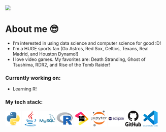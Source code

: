<img src = "https://i.giphy.com/media/v1.Y2lkPTc5MGI3NjExdW15aHJkbzZ2MXZtdWZ4YjRqNGs2bnR2ZGxiODJtMmJ3dHdzOXFkeCZlcD12MV9pbnRlcm5hbF9naWZfYnlfaWQmY3Q9Zw/CuuSHzuc0O166MRfjt/giphy.gif" width = "150">

# About me 😎
- I’m interested in using data science and computer science for good :D!
- I'm a HUGE sports fan (Go Astros, Red Sox, Celtics, Texans, Real Madrid, and Houston Dynamo!)
- I love video games. My favorites are: Death Stranding, Ghost of Tsushima, RDR2, and Rise of the Tomb Raider!

### Currently working on:
- Learning R!

### My tech stack:
  <div>
    <img src = "https://github.com/devicons/devicon/blob/master/icons/python/python-original.svg" width = "50" height = "50">
    <img src = "https://github.com/devicons/devicon/blob/master/icons/java/java-original.svg" width = "50" height = "50">
    <img src = "https://github.com/devicons/devicon/blob/master/icons/mysql/mysql-plain-wordmark.svg" width = "50" height = "50">
    <img src = "https://github.com/devicons/devicon/blob/master/icons/r/r-original.svg" width = "50" height "50" >
    <img src = "https://github.com/devicons/devicon/blob/master/icons/jetbrains/jetbrains-original.svg" width = "50" height = "50">
    <img src = "https://github.com/devicons/devicon/blob/master/icons/jupyter/jupyter-original-wordmark.svg" width = "50" height = "50">
    <img src = "https://github.com/devicons/devicon/blob/master/icons/eclipse/eclipse-original-wordmark.svg" width = "50" height = "50">
    <img src = "https://github.com/devicons/devicon/blob/master/icons/github/github-original-wordmark.svg" width = "50" height = "50">
    <img src = "https://github.com/devicons/devicon/blob/master/icons/vscode/vscode-original-wordmark.svg" width = "50" height = "50">
  
    
    
    
    

  </div>

<!---
alondracastroval/alondracastroval is a ✨ special ✨ repository because its `README.md` (this file) appears on your GitHub profile.
You can click the Preview link to take a look at your changes.
--->
